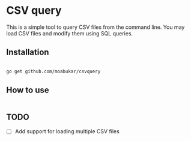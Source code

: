 # CSV query

This is a simple tool to query CSV files from the command line. You may load CSV files and modify them using SQL queries.

## Installation

```bash

go get github.com/moabukar/csvquery

```

## How to use

```bash

```

## TODO

- [ ] Add support for loading multiple CSV files
